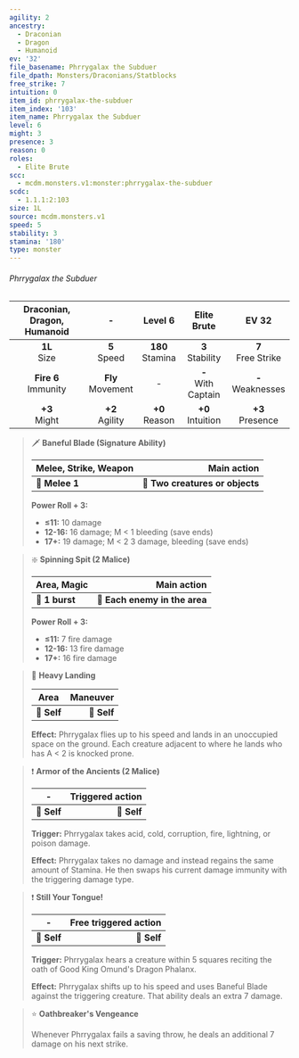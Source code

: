 ```yaml
---
agility: 2
ancestry:
  - Draconian
  - Dragon
  - Humanoid
ev: '32'
file_basename: Phrrygalax the Subduer
file_dpath: Monsters/Draconians/Statblocks
free_strike: 7
intuition: 0
item_id: phrrygalax-the-subduer
item_index: '103'
item_name: Phrrygalax the Subduer
level: 6
might: 3
presence: 3
reason: 0
roles:
  - Elite Brute
scc:
  - mcdm.monsters.v1:monster:phrrygalax-the-subduer
scdc:
  - 1.1.1:2:103
size: 1L
source: mcdm.monsters.v1
speed: 5
stability: 3
stamina: '180'
type: monster
---
```


###### Phrrygalax the Subduer

| Draconian, Dragon, Humanoid |           -           |       Level 6        |       Elite Brute       |         EV 32          |
| :-------------------------: | :-------------------: | :------------------: | :---------------------: | :--------------------: |
|      **1L**<br/> Size       |   **5**<br/> Speed    | **180**<br/> Stamina |  **3**<br/> Stability   | **7**<br/> Free Strike |
|  **Fire 6**<br/> Immunity   | **Fly**<br/> Movement |          -           | **-**<br/> With Captain | **-**<br/> Weaknesses  |
|      **+3**<br/> Might      |  **+2**<br/> Agility  |  **+0**<br/> Reason  |  **+0**<br/> Intuition  |  **+3**<br/> Presence  |

<!-- -->
> 🗡 **Baneful Blade (Signature Ability)**
>
> | **Melee, Strike, Weapon** |                 **Main action** |
> | ------------------------- | ------------------------------: |
> | **📏 Melee 1**            | **🎯 Two creatures or objects** |
>
> **Power Roll + 3:**
>
> - **≤11:** 10 damage
> - **12-16:** 16 damage; M < 1 bleeding (save ends)
> - **17+:** 19 damage; M < 2 3 damage, bleeding (save ends)

<!-- -->
> ❇️ **Spinning Spit (2 Malice)**
>
> | **Area, Magic** |               **Main action** |
> | --------------- | ----------------------------: |
> | **📏 1 burst**  | **🎯 Each enemy in the area** |
>
> **Power Roll + 3:**
>
> - **≤11:** 7 fire damage
> - **12-16:** 13 fire damage
> - **17+:** 16 fire damage

<!-- -->
> 👤 **Heavy Landing**
>
> | **Area**    | **Maneuver** |
> | ----------- | -----------: |
> | **📏 Self** |  **🎯 Self** |
>
> **Effect:** Phrrygalax flies up to his speed and lands in an unoccupied space on the ground. Each creature adjacent to where he lands who has A < 2 is knocked prone.

<!-- -->
> ❗️ **Armor of the Ancients (2 Malice)**
>
> | **-**       | **Triggered action** |
> | ----------- | -------------------: |
> | **📏 Self** |          **🎯 Self** |
>
> **Trigger:** Phrrygalax takes acid, cold, corruption, fire, lightning, or poison damage.
>
> **Effect:** Phrrygalax takes no damage and instead regains the same amount of Stamina. He then swaps his current damage immunity with the triggering damage type.

<!-- -->
> ❗️ **Still Your Tongue!**
>
> | **-**       | **Free triggered action** |
> | ----------- | ------------------------: |
> | **📏 Self** |               **🎯 Self** |
>
> **Trigger:** Phrrygalax hears a creature within 5 squares reciting the oath of Good King Omund's Dragon Phalanx.
>
> **Effect:** Phrrygalax shifts up to his speed and uses Baneful Blade against the triggering creature. That ability deals an extra 7 damage.

<!-- -->
> ⭐️ **Oathbreaker's Vengeance**
>
> Whenever Phrrygalax fails a saving throw, he deals an additional 7 damage on his next strike.
